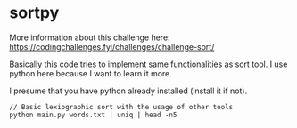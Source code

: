 # sortpy

More information about this challenge here:
https://codingchallenges.fyi/challenges/challenge-sort/

Basically this code tries to implement same functionalities as sort tool. I use python here because I want to learn it more.

I presume that you have python already installed (install it if not).

```
// Basic lexiographic sort with the usage of other tools
python main.py words.txt | uniq | head -n5
```

